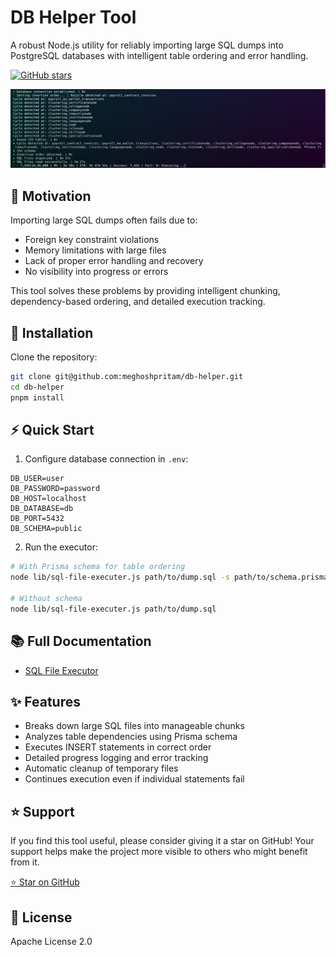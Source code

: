 # DB Helper Tool

A robust Node.js utility for reliably importing large SQL dumps into PostgreSQL databases with intelligent table ordering and error handling.

[![GitHub stars](https://img.shields.io/github/stars/meghoshpritam/db-helper?style=social)](https://img.shields.io/github/stars/meghoshpritam/db-helper)

![cover](/static/db-helper.png)

## 🎯 Motivation

Importing large SQL dumps often fails due to:
- Foreign key constraint violations
- Memory limitations with large files
- Lack of proper error handling and recovery
- No visibility into progress or errors

This tool solves these problems by providing intelligent chunking, dependency-based ordering, and detailed execution tracking.

## 🚀 Installation

Clone the repository:
```sh
git clone git@github.com:meghoshpritam/db-helper.git
cd db-helper
pnpm install
```

## ⚡ Quick Start

1. Configure database connection in `.env`:

```env
DB_USER=user
DB_PASSWORD=password
DB_HOST=localhost
DB_DATABASE=db
DB_PORT=5432
DB_SCHEMA=public
```

2. Run the executor:
```sh
# With Prisma schema for table ordering
node lib/sql-file-executer.js path/to/dump.sql -s path/to/schema.prisma

# Without schema
node lib/sql-file-executer.js path/to/dump.sql
```

## 📚 Full Documentation

- [SQL File Executor](docs/sql-file-executer.md)

## ✨ Features

- Breaks down large SQL files into manageable chunks
- Analyzes table dependencies using Prisma schema
- Executes INSERT statements in correct order
- Detailed progress logging and error tracking
- Automatic cleanup of temporary files
- Continues execution even if individual statements fail

## ⭐ Support

If you find this tool useful, please consider giving it a star on GitHub! Your support helps make the project more visible to others who might benefit from it.

[⭐ Star on GitHub](https://github.com/meghoshpritam/db-helper)

## 📝 License

Apache License 2.0
